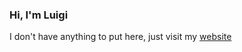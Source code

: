 ### Hi, I'm Luigi
I don't have anything to put here, just visit my [website](https://luigi.quattrociocchi.net)
